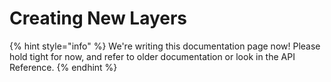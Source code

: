 # Creating New Layers

{% hint style="info" %}
We're writing this documentation page now! Please hold tight for now, and refer to older documentation or look in the API Reference.
{% endhint %}

